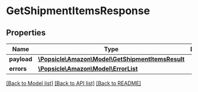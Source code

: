# GetShipmentItemsResponse

## Properties
Name | Type | Description | Notes
------------ | ------------- | ------------- | -------------
**payload** | [**\Popsicle\Amazon\Model\GetShipmentItemsResult**](GetShipmentItemsResult.md) |  | [optional] 
**errors** | [**\Popsicle\Amazon\Model\ErrorList**](ErrorList.md) |  | [optional] 

[[Back to Model list]](../../README.md#documentation-for-models) [[Back to API list]](../../README.md#documentation-for-api-endpoints) [[Back to README]](../../README.md)

